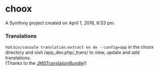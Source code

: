 # choox

A Symfony project created on April 1, 2016, 6:53 pm.

### Translations
run `bin/console translation:extract en de --config=app` in the choox directory
and visit /app_dev.php/_trans/ to view, update and add translations.  
(Thanks to the [JMSTranslationBundle](https://github.com/schmittjoh/JMSTranslationBundle)!)